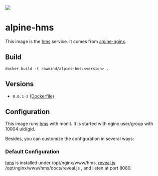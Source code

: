 [![](https://images.microbadger.com/badges/image/rawmind/alpine-hms.svg)](https://microbadger.com/images/rawmind/alpine-hms "Get your own image badge on microbadger.com")

alpine-hms 
===============

This image is the [hms][hms] service. It comes from [alpine-nginx][alpine-nginx].

## Build

```
docker build -t rawmind/alpine-hms:<version> .
```

## Versions

- `0.0.1-2` [(Dockerfile)](https://github.com/rawmind0/alpine-hms/blob/0.0.1-2/Dockerfile)


## Configuration

This image runs [hms][hms] with monit. It is started with nginx user/group with 10004 uid/gid.

Besides, you can customize the configuration in several ways:

### Default Configuration

[hms][hms] is installed under /opt/nginx/www/hms, [reveal.js][reveal.js] /opt/nginx/www/hms/docs/reveal.js , and listen at port 8080.

[alpine-nginx]: https://github.com/rawmind0/alpine-nginx/
[reveal.js]: https://github.com/hakimel/reveal.js
[hms]: https://github.com/4km3/hms